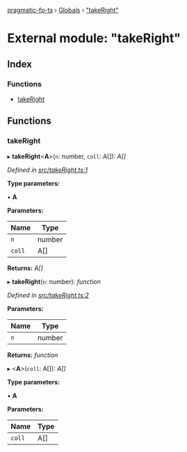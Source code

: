 [pragmatic-fp-ts](../README.md) › [Globals](../globals.md) › ["takeRight"](_takeright_.md)

# External module: "takeRight"

## Index

### Functions

* [takeRight](_takeright_.md#takeright)

## Functions

###  takeRight

▸ **takeRight**<**A**>(`n`: number, `coll`: A[]): *A[]*

*Defined in [src/takeRight.ts:1](https://github.com/hermann-p/pragmatic-fp-ts/blob/79e5127/src/takeRight.ts#L1)*

**Type parameters:**

▪ **A**

**Parameters:**

Name | Type |
------ | ------ |
`n` | number |
`coll` | A[] |

**Returns:** *A[]*

▸ **takeRight**(`n`: number): *function*

*Defined in [src/takeRight.ts:2](https://github.com/hermann-p/pragmatic-fp-ts/blob/79e5127/src/takeRight.ts#L2)*

**Parameters:**

Name | Type |
------ | ------ |
`n` | number |

**Returns:** *function*

▸ <**A**>(`coll`: A[]): *A[]*

**Type parameters:**

▪ **A**

**Parameters:**

Name | Type |
------ | ------ |
`coll` | A[] |
